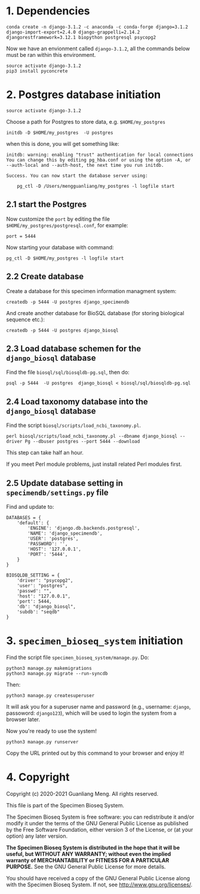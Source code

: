 # 1. Dependencies

    conda create -n django-3.1.2 -c anaconda -c conda-forge django=3.1.2 django-import-export=2.4.0 django-grappelli=2.14.2 djangorestframework=3.12.1 biopython postgresql psycopg2

Now we have an envionment called `django-3.1.2`, all the commands below must be ran within this environment.

    source activate django-3.1.2
    pip3 install pyconcrete

# 2. Postgres database initiation

    source activate django-3.1.2

Choose a path for Postgres to store data, e.g. `$HOME/my_postgres`

    initdb -D $HOME/my_postgres  -U postgres

when this is done, you will get something like:

    initdb: warning: enabling "trust" authentication for local connections
    You can change this by editing pg_hba.conf or using the option -A, or
    --auth-local and --auth-host, the next time you run initdb.

    Success. You can now start the database server using:

        pg_ctl -D /Users/mengguanliang/my_postgres -l logfile start


## 2.1 start the Postgres

Now customize the `port` by editing the file `$HOME/my_postgres/postgresql.conf`, for example:

    port = 5444

Now starting your database with command:

    pg_ctl -D $HOME/my_postgres -l logfile start


## 2.2 Create database

Create a database for this specimen information managment system:

    createdb -p 5444 -U postgres django_specimendb


And create another database for BioSQL database (for storing biological sequence etc.):

    createdb -p 5444 -U postgres django_biosql


## 2.3 Load database schemen for the `django_biosql` database

Find the file `biosql/sql/biosqldb-pg.sql`, then do:

    psql -p 5444  -U postgres  django_biosql < biosql/sql/biosqldb-pg.sql

## 2.4 Load taxonomy database into the `django_biosql` database

Find the script `biosql/scripts/load_ncbi_taxonomy.pl`.

    perl biosql/scripts/load_ncbi_taxonomy.pl --dbname django_biosql --driver Pg --dbuser postgres --port 5444 --download

This step can take half an hour.

If you meet Perl module problems, just install related Perl modules first.


## 2.5 Update database setting in `specimendb/settings.py` file

Find and update to:

    DATABASES = {
        'default': {
            'ENGINE': 'django.db.backends.postgresql',
            'NAME': 'django_specimendb',
            'USER': 'postgres',
            'PASSWORD': '',
            'HOST': '127.0.0.1',
            'PORT': '5444',
        }
    }

    BIOSQLDB_SETTING = {
        'driver': "psycopg2",
        'user': "postgres",
        'passwd': "",
        'host': "127.0.0.1",
        'port': 5444,
        'db': "django_biosql",
        'subdb': "seqdb"
    }


# 3. `specimen_bioseq_system` initiation

Find the script file `specimen_bioseq_system/manage.py`.
Do:

    python3 manage.py makemigrations
    python3 manage.py migrate --run-syncdb

Then:

    python3 manage.py createsuperuser

It will ask you for a superuser name and password (e.g., username: `django`, passoword: `django123`), which will be used to login the system from a browser later.


Now you're ready to use the system!

    python3 manage.py runserver

Copy the URL printed out by this command to your browser and enjoy it!



# 4. Copyright
Copyright (c) 2020-2021 Guanliang Meng. All rights reserved.

This file is part of the Specimen Bioseq System.

The Specimen Bioseq System is free software: you can redistribute it and/or
modify it under the terms of the GNU General Public License as published by
the Free Software Foundation, either version 3 of the License, or (at your
option) any later version.

**The Specimen Bioseq System is distributed in the hope that it will be
useful, but WITHOUT ANY WARRANTY; without even the implied warranty of
MERCHANTABILITY or FITNESS FOR A PARTICULAR PURPOSE.**  See the
GNU General Public License for more details.

You should have received a copy of the GNU General Public License along with
the Specimen Bioseq System. If not, see <http://www.gnu.org/licenses/>.

